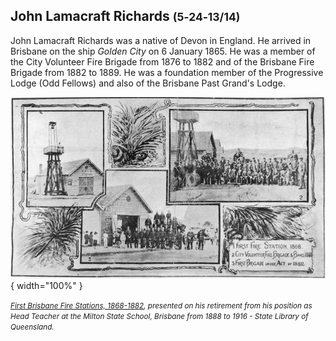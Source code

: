 ## John Lamacraft Richards <small>(5‑24‑13/14)</small>

John Lamacraft Richards was a native of Devon in England. He arrived in Brisbane on the ship *Golden City* on 6 January 1865. He was a member of the City Volunteer Fire Brigade from 1876 to 1882 and of the Brisbane Fire Brigade from 1882 to 1889. He was a foundation member of the Progressive Lodge (Odd Fellows) and also of the Brisbane Past Grand's Lodge.

![First Brisbane Fire Stations, 1868-1882](../assets/first-brisbane-fire-stations-1868-1882.jpg){ width="100%" }

*<small>[First Brisbane Fire Stations, 1868-1882](http://onesearch.slq.qld.gov.au/permalink/f/1upgmng/slq_alma21253913780002061), presented on his retirement from his position as Head Teacher at the Milton State School, Brisbane from 1888 to 1916 - State Library of Queensland. </small>*
